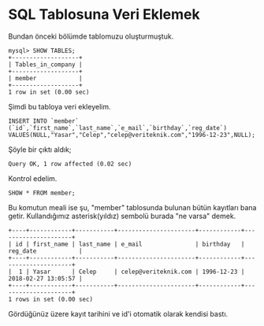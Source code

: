 # SQL Tablosuna Veri Eklemek

Bundan önceki bölümde tablomuzu oluşturmuştuk.

```
mysql> SHOW TABLES;
+-------------------+
| Tables_in_company |
+-------------------+
| member            |
+-------------------+
1 row in set (0.00 sec)
```

Şimdi bu tabloya veri ekleyelim.

``INSERT INTO `member` (`id`,`first_name`,`last_name`,`e_mail`,`birthday`,`reg_date`) VALUES(NULL,"Yasar","Celep","celep@veriteknik.com","1996-12-23",NULL);``

Şöyle bir çıktı aldık;

`Query OK, 1 row affected (0.02 sec)`

Kontrol edelim.

`SHOW * FROM member;`

Bu komutun meali ise şu,  "member" tablosunda bulunan bütün kayıtları bana getir. Kullandığımız asterisk\(yıldız\) sembolü burada "ne varsa" demek.

```
+----+------------+-----------+----------------------+------------+---------------------+
| id | first_name | last_name | e_mail               | birthday   | reg_date            |
+----+------------+-----------+----------------------+------------+---------------------+
|  1 | Yasar      | Celep     | celep@veriteknik.com | 1996-12-23 | 2018-02-27 13:05:57 |
+----+------------+-----------+----------------------+------------+---------------------+
1 rows in set (0.00 sec)
```

Gördüğünüz üzere kayıt tarihini ve id'i otomatik olarak kendisi bastı.

